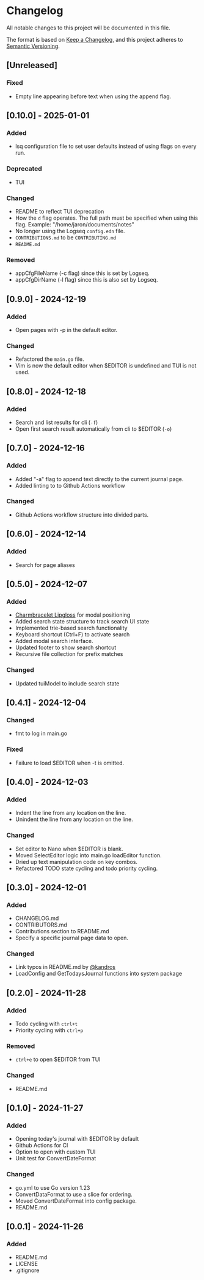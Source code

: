 # Changelog

All notable changes to this project will be documented in this file.

The format is based on [Keep a Changelog](https://keepachangelog.com/en/1.1.0/),
and this project adheres to [Semantic Versioning](https://semver.org/spec/v2.0.0.html).

## [Unreleased]
### Fixed
- Empty line appearing before text when using the append flag.

## [0.10.0] - 2025-01-01
### Added
- lsq configuration file to set user defaults instead of using flags on every run.

### Deprecated
- TUI

### Changed
- README to reflect TUI deprecation
- How the `d` flag operates. The full path must be specified when using this flag. Example: "/home/jaron/documents/notes"
- No longer using the Logseq `config.edn` file.
- `CONTRIBUTIONS.md` to be `CONTRIBUTING.md`
- `README.md`

### Removed
- appCfgFileName (-c flag) since this is set by Logseq.
- appCfgDirName (-l flag) since this is also set by Logseq.

## [0.9.0] - 2024-12-19
### Added
- Open pages with -p in the default editor.

### Changed
- Refactored the `main.go` file.
- Vim is now the default editor when $EDITOR is undefined and TUI is not used.

## [0.8.0] - 2024-12-18
### Added
- Search and list results for cli (`-f`)
- Open first search result automatically from cli to $EDITOR (`-o`)

## [0.7.0] - 2024-12-16
### Added
- Added "-a" flag to append text directly to the current journal page.
- Added linting to to Github Actions workflow

### Changed
- Github Actions workflow structure into divided parts.

## [0.6.0] - 2024-12-14
### Added
- Search for page aliases

## [0.5.0] - 2024-12-07
### Added
- [Charmbracelet Lipgloss](https://github.com/charmbracelet/lipgloss) for modal positioning
- Added search state structure to track search UI state
- Implemented trie-based search functionality
- Keyboard shortcut (Ctrl+F) to activate search
- Added modal search interface.
- Updated footer to show search shortcut
- Recursive file collection for prefix matches

### Changed
- Updated tuiModel to include search state

## [0.4.1] - 2024-12-04
### Changed
- fmt to log in main.go

### Fixed
- Failure to load $EDITOR when -t is omitted.

## [0.4.0] - 2024-12-03
### Added
- Indent the line from any location on the line.
- Unindent the line from any location on the line.

### Changed
- Set editor to Nano when $EDITOR is blank.
- Moved SelectEditor logic into main.go loadEditor function.
- Dried up text manipulation code on key combos.
- Refactored TODO state cycling and todo priority cycling.

## [0.3.0] - 2024-12-01
### Added
- CHANGELOG.md
- CONTRIBUTORS.md
- Contributions section to README.md
- Specify a specific journal page data to open.

### Changed
- Link typos in README.md by [@kandros](https://github.com/jrswab/lsq/commits?author=kandros)
- LoadConfig and GetTodaysJournal functions into system package

## [0.2.0] - 2024-11-28
### Added
- Todo cycling with `ctrl+t`
- Priority cycling with `ctrl+p`

### Removed
- `ctrl+e` to open $EDITOR from TUI

### Changed
- README.md

## [0.1.0] - 2024-11-27
### Added
- Opening today's journal with $EDITOR by default
- Github Actions for CI
- Option to open with custom TUI
- Unit test for ConvertDateFormat

### Changed
- go.yml to use Go version 1.23
- ConvertDataFormat to use a slice for ordering.
- Moved ConvertDateFormat into config package.
- README.md

## [0.0.1] - 2024-11-26
### Added
- README.md
- LICENSE
- .gitignore
